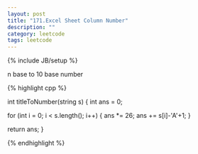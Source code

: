 ```yaml
---
layout: post
title: "171.Excel Sheet Column Number"
description: ""
category: leetcode
tags: leetcode
---
```

{% include JB/setup %}

n base to 10 base number

{% highlight cpp %}

int titleToNumber(string s) {
  int ans = 0;

  for (int i = 0; i < s.length(); i++) {
    ans *= 26;
    ans += s[i]-'A'+1;
  }    
  
  return ans;
}


{% endhighlight %}
